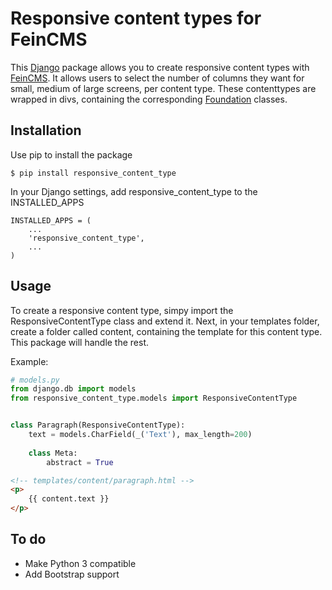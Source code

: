 # Responsive content types for FeinCMS
This [Django](http://www.djangoproject.com) package allows you to create responsive content types with [FeinCMS](http://feincms.org/). 
It allows users to select the number of columns they want for small, medium of large screens, per content type.
These contenttypes are wrapped in divs, containing the corresponding [Foundation](http://foundation.zurb.com/) classes.

## Installation
Use pip to install the package
```
$ pip install responsive_content_type
```    
In your Django settings, add responsive_content_type to the INSTALLED_APPS
```
INSTALLED_APPS = (
    ...
    'responsive_content_type',
    ...
)
```
## Usage
To create a responsive content type, simpy import the ResponsiveContentType class and extend it.
Next, in your templates folder, create a folder called content, containing the template for this content type.
This package will handle the rest.

Example:
``` python
# models.py
from django.db import models
from responsive_content_type.models import ResponsiveContentType


class Paragraph(ResponsiveContentType):
    text = models.CharField(_('Text'), max_length=200)
    
    class Meta:
        abstract = True
```

``` html
<!-- templates/content/paragraph.html -->
<p>
    {{ content.text }}
</p>
```


## To do
* Make Python 3 compatible
* Add Bootstrap support
